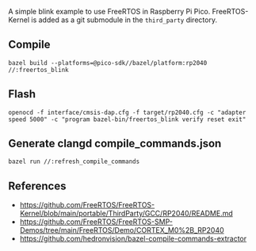 A simple blink example to use FreeRTOS in Raspberry Pi Pico. FreeRTOS-Kernel is added as a git submodule in the `third_party` directory.

## Compile
`bazel build --platforms=@pico-sdk//bazel/platform:rp2040 //:freertos_blink`

## Flash
`openocd -f interface/cmsis-dap.cfg -f target/rp2040.cfg -c "adapter speed 5000" -c "program bazel-bin/freertos_blink verify reset
 exit"`

## Generate clangd compile_commands.json
`bazel run //:refresh_compile_commands`

## References
* https://github.com/FreeRTOS/FreeRTOS-Kernel/blob/main/portable/ThirdParty/GCC/RP2040/README.md
* https://github.com/FreeRTOS/FreeRTOS-SMP-Demos/tree/main/FreeRTOS/Demo/CORTEX_M0%2B_RP2040
* https://github.com/hedronvision/bazel-compile-commands-extractor
